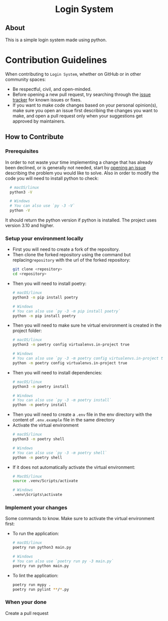 <div align="center">

# Login System

</div>

## About
This is a simple login system made using python.

# Contribution Guidelines

When contributing to `Login System`, whether on GitHub or in other community spaces:

- Be respectful, civil, and open-minded.
- Before opening a new pull request, try searching through the [issue tracker](https://github.com/IBK2024/simple-login-system-python/issues) for known issues or fixes.
- If you want to make code changes based on your personal opinion(s), make sure you open an issue first describing the changes you want to make, and open a pull request only when your suggestions get approved by maintainers.

## How to Contribute

### Prerequisites

In order to not waste your time implementing a change that has already been declined, or is generally not needed, start by [opening an issue](https://github.com/IBK2024/simple-login-system-python/issues/new/choose) describing the problem you would like to solve.
Also in order to modify the code you will need to install python to check:
```bash
  # macOS/linux
  python3 -V

  # Windows
  # You can also use `py -3 -V`
  python -V
```
It should return the python version if python is installed. The project uses version 3.10 and higher.

### Setup your environment locally
- First you will need to create a fork of the repository.
- Then clone the forked repository using the command but replacing`repository` with the url of the forked repository:
  ```bash
  git clone <repository>
  cd <repository>
  ```
- Then you will need to install poetry:
  ```bash
  # macOS/linux
  python3 -m pip install poetry

  # Windows
  # You can also use `py -3 -m pip install poetry`
  python -m pip install poetry
  ```
- Then you will need to make sure he virtual environment is created in the project folder:
  ```bash
  # macOS/linux
  python3 -m poetry config virtualenvs.in-project true

  # Windows
  # You can also use `py -3 -m poetry config virtualenvs.in-project true`
  python -m poetry config virtualenvs.in-project true 
  ```
- Then you will need to install dependencies:
  ```bash
  # macOS/linux
  python3 -m poetry install

  # Windows
  # You can also use `py -3 -m poetry install`
  python -m poetry install
  ```
- Then you will need to create a `.env` file in the env directory with the content of `.env.example` file in the same directory
- Activate the virtual environment
  ```bash
  # macOS/linux
  python3 -m poetry shell

  # Windows
  # You can also use `py -3 -m poetry shell`
  python -m poetry shell
  ```
- If it does not automatically activate the virtual environment:
  ```bash
  # MacOS/linux
  source .venv/Scripts/activate

  # Windows
  .venv\Scripts\activate
  ```

### Implement your changes
Some commands to know. Make sure to activate the virtual environment first:
- To run the application:
  ```bash
  # macOS/linux
  poetry run python3 main.py

  # Windows
  # You can also use `poetry run py -3 main.py`
  poetry run python main.py
  ```
- To lint the application:
  ```bash
  poetry run mypy .
  poetry run pylint **/*.py
  ```

### When your done
Create a pull request